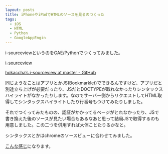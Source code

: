 ```yaml
---
layout: posts
title: iPhoneやiPadでHTMLのソースを見るのつくった
tags: 
  - iOS
  - HTML
  - Python
  - GoogleAppEngin
---
```


i-sourceviewというのをGAE/Pythonでつくってみました。

[i-sourceview](http://i-sourceview.appspot.com/)

[hokaccha’s i-sourceview at master - GitHub](http://github.com/hokaccha/i-sourceview)

同じようなことはアプリとかJS(Bookmarklet)でできるんですけど、アプリだと別途立ち上げが必要だったり、JSだとDOCTYPEが取れなかったりシンタックスハイライトがなかったりします。なのでサーバー側からリクエストしてHTML取得してシンタックスハイライトしたり行番号もつけてみたりしました。

それでつくってみたものの、認証がかかってるページがとれなかったり、JSで書き換えた後のソースが見たい場合もあるなあと思って結局JSで取得するのも用意しました。この二つを併用すれば大体ことたりるかなと。

シンタックスとかはchromeのソースビューに合わせてみました。

[こんな感じ](http://i-sourceview.appspot.com/view?url=http://webtech-walker.com/)になります。
